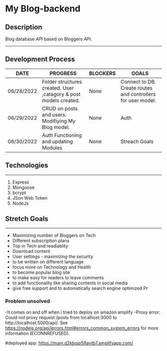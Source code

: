 # My Blog-backend


## Description
Blog database API based on Bloggers API.

***

## Development Process

DATE | PROGRESS | BLOCKERS | GOALS |
----- | ----- | ----- | -----| 
06/28/2022 | Folder structures created. User ,catagory & post models created. | None | Connect to DB. Create routes and controllers for user model. |
06/29/2022 | CRUD on posts and users. Modifiying My Blog model. | None | Auth |
06/30/2022 | Auth Functioning and updating Modules | None |Streach Goals

## Technologies

*** 

1. Express
2. Mongoose
3. bcrypt
4. JSon Web Token
5. NodeJs

## Stretch Goals

***

- Maximizing number of Bloggers on Tech 
- Different subscription plans
- Top in Tech and readiablity
- Download content
- User settings - maximizing the security 
- to be written on different language
- focus more on Technology and Health
- to become popular blog site
- to make easy for readers to leave comments
- to add functionality like sharing contents in social media
- give free support and to automatically search engine optimized Pr

 
### Problem unsolved
-It comes on and off when i tried to deploy on amazon amplify
-Proxy error: Could not proxy request /posts from localhost:3000 to http://localhost:5000/api/.
See https://nodejs.org/api/errors.html#errors_common_system_errors for more information (ECONNREFUSED).

#deployed app:
https://main.d2kbqjp59avtb7.amplifyapp.com/
